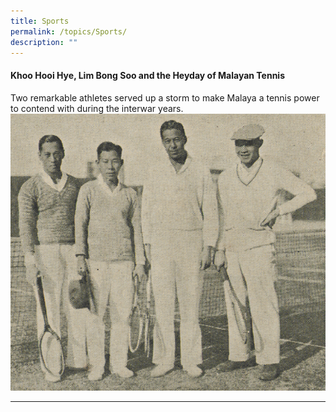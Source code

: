 ```yaml
---
title: Sports
permalink: /topics/Sports/
description: ""
---
```

#### <a style="text-decoration: none; font-weight: bold;" href="/vol-19/issue-1/apr-jun-2023/tennis-history-singapore/">Khoo Hooi Hye, Lim Bong Soo and the Heyday of Malayan Tennis</a>
Two remarkable athletes served up a storm to make Malaya a tennis power to contend with during the interwar years.
<img src="/images/Vol%2019%20Issue%201/Tennis/image1-edit.png">
<hr>
